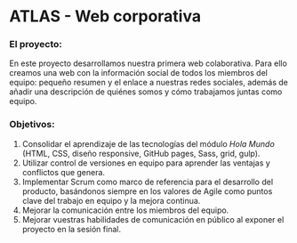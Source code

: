 # ATLAS - Web corporativa

### El proyecto:</br>
En este proyecto desarrollamos nuestra primera web colaborativa. Para ello creamos una web con la información social de todos los miembros del equipo: pequeño resumen y el enlace a nuestras redes sociales, además de añadir una descripción de quiénes somos y cómo trabajamos juntas como equipo. 

### Objetivos:
1. Consolidar el aprendizaje de las tecnologías del módulo _Hola Mundo_ (HTML, CSS, diseño responsive, GitHub pages, Sass, grid, gulp).
2. Utilizar control de versiones en equipo para aprender las ventajas y conflictos que genera.
3. Implementar Scrum como marco de referencia para el desarrollo del producto, basándonos siempre en los valores de Agile como puntos clave del trabajo en equipo y la mejora continua.
4. Mejorar la comunicación entre los miembros del equipo.
5. Mejorar vuestras habilidades de comunicación en público al exponer el proyecto en la sesión final.
